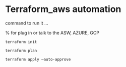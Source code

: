 # Terraform_aws automation
command to run it ...

% for plug in or talk to the ASW, AZURE, GCP

```
terraform init 

```

```
terraform plan

terraform apply –auto-approve

```
